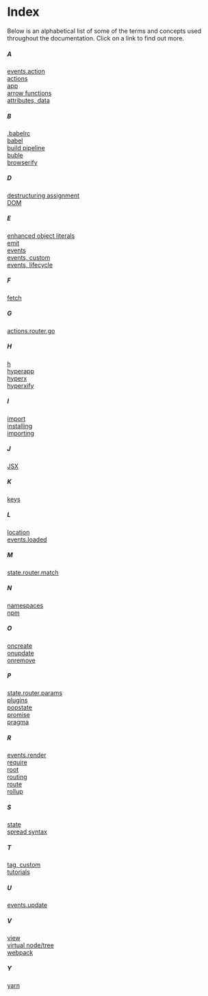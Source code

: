 # Index

Below is an alphabetical list of some of the terms and concepts used throughout the documentation. Click on a link to find out more.

##### A
[events.action](/docs/api.md#events-action)<br>
[actions](/docs/core.md#actions)<br>
[app](/docs/api.md#app)<br>
[arrow functions](https://developer.mozilla.org/en/docs/Web/JavaScript/Reference/Functions/Arrow_functions)<br>
[attributes, data](/docs/core.md#virtual-nodes#data-attributes)<br>

##### B
[.babelrc](https://babeljs.io/docs/usage/babelrc/)<br>
[babel](https://github.com/babel/babel)<br>
[build pipeline](/docs/getting-started.md#build-pipeline)<br>
[buble](https://gitlab.com/Rich-Harris/buble)<br>
[browserify](https://github.com/substack/node-browserify)<br>

##### D
[destructuring assignment](https://developer.mozilla.org/en-US/docs/Web/JavaScript/Reference/Operators/Destructuring_assignment)<br>
[DOM](https://developer.mozilla.org/en-US/docs/Web/API/Document_Object_Model/Introduction)<br>

##### E
[enhanced object literals](https://developer.mozilla.org/en-US/docs/Web/JavaScript/Guide/Grammar_and_Types#Enhanced_Object_literals)<br>
[emit](/docs/api.md#emit)<br>
[events](/docs/core.md#events)<br>
[events, custom](/docs/core.md#custom-events)<br>
[events, lifecycle](/docs/lifecycle-events.md)<br>

##### F
[fetch](https://developer.mozilla.org/en-US/docs/Web/API/Fetch_API)<br>

##### G
[actions.router.go](/docs/routing.md#actions-go)<br>

##### H
[h](/docs/api.md#h)<br>
[hyperapp](https://github.com/hyperapp/hyperapp/blob/master/src/index.js)<br>
[hyperx](/docs/hyperx.md)<br>
[hyperxify](https://github.com/substack/hyperxify)<br>

##### I
[import](https://developer.mozilla.org/en-US/docs/Web/JavaScript/Reference/Statements/import)<br>
[installing](/docs/getting-started.md#installing)<br>
[importing](/docs/getting-started.md#importing)<br>

##### J
[JSX](/docs/jsx.md)<br>

##### K
[keys](/docs/core.md#virtual-nodes#keys)<br>

##### L
[location](https://developer.mozilla.org/en-US/docs/Web/API/Location)<br>
[events.loaded](/docs/api.md#events-loaded)<br>

##### M
[state.router.match](/docs/routing.md#state-match)<br>

##### N
[namespaces](/docs/core.md#namespaces)<br>
[npm](https://www.npmjs.com/)<br>

##### O
[oncreate](/docs/lifecycle-events.md#oncreate)<br>
[onupdate](/docs/lifecycle-events.md#onupdate)<br>
[onremove](/docs/lifecycle-events.md#onremove)<br>

##### P
[state.router.params](/docs/routing.md#state-params)<br>
[plugins](/docs/core.md#plugins)<br>
[popstate](https://developer.mozilla.org/en-US/docs/Web/Events/popstate)<br>
[promise](https://developer.mozilla.org/en-US/docs/Web/JavaScript/Reference/Global_Objects/Promise)<br>
[pragma](https://babeljs.io/docs/plugins/transform-react-jsx/#optionspragma)<br>

##### R
[events.render](/docs/api.md#events-render)<br>
[require](https://nodejs.org/api/modules.html#modules_module_require_id)<br>
[root](/docs/core.md#root)<br>
[routing](/docs/routing.md)<br>
[route](/docs/routing.md#router-route)<br>
[rollup](https://github.com/rollup/rollup)<br>

##### S
[state](/docs/core.md#view-and-state)<br>
[spread syntax](https://developer.mozilla.org/en-US/docs/Web/JavaScript/Reference/Operators/Spread_operator)<br>

##### T
[tag, custom](/docs/custom-tags.md)<br>
[tutorials](/docs/tutorials.md)<br>

##### U
[events.update](/docs/api.md#events-update)<br>

##### V
[view](/docs/core.md#view-and-state)<br>
[virtual node/tree](/docs/core.md#virtual-nodes)<br>
[webpack](https://github.com/webpack/webpack)<br>

##### Y
[yarn](https://github.com/yarnpkg/yarn)<br>
